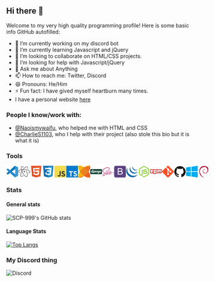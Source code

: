 ## Hi there 👋
Welcome to my very high quality programming profile! Here is some basic info GitHub autofilled:
- 🔭 I’m currently working on my discord bot
- 🌱 I’m currently learning Javascript and jQuery
- 👯 I’m looking to collaborate on HTML/CSS projects.
- 🤔 I’m looking for help with Javascript/jQuery 
- 💬 Ask me about Anything 
- 📫 How to reach me: Twitter, Discord
- 😄 Pronouns: He/Him
- ⚡ Fun fact: I have gived myself heartburn many times.
- I have a personal website [here](https://theblobscp.github.io)
### People I know/work with:
- [@Naoismywaifu](https://github.com/Naoismywaifu), who helped me with HTML and CSS
- [@CharlieS1103](https://github.com/CharlieS1103), who I help with their project (also stole this bio but it is what it is)

### Tools
<div style="display: flex;">
<img src="https://raw.githubusercontent.com/devicons/devicon/master/icons/vscode/vscode-original.svg" width="32" length="32" alt="Visual Studio Code" />
<img src="https://raw.githubusercontent.com/devicons/devicon/master/icons/atom/atom-original.svg" width="32" length="32" alt="Atom" />
<img src="https://raw.githubusercontent.com/devicons/devicon/master/icons/html5/html5-original.svg" width="32" length="32" alt="HTML5" />
<img src="https://raw.githubusercontent.com/devicons/devicon/master/icons/css3/css3-original.svg" width="32" length="32" alt="CSS3" />
<img src="https://raw.githubusercontent.com/devicons/devicon/master/icons/javascript/javascript-original.svg" width="32" length="32" alt="JavaScript" />
<img src="https://raw.githubusercontent.com/devicons/devicon/master/icons/typescript/typescript-original.svg" width="32" length="32" alt="TypeScript" />
<img src="https://raw.githubusercontent.com/devicons/devicon/master/icons/haxe/haxe-original.svg" width="32" length="32" alt="Haxe" />
<img src="https://raw.githubusercontent.com/devicons/devicon/master/icons/django/django-original.svg" width="32" length="32" alt="Django" />
<img src="https://raw.githubusercontent.com/devicons/devicon/master/icons/sass/sass-original.svg" width="32" length="32" alt="Sass" />
<img src="https://raw.githubusercontent.com/devicons/devicon/master/icons/bootstrap/bootstrap-plain.svg" width="32" length="32" alt="Bootstrap" />
<img src="https://raw.githubusercontent.com/devicons/devicon/master/icons/jquery/jquery-original.svg" width="32" length="32" alt="jQuery" />
<img src="https://raw.githubusercontent.com/devicons/devicon/master/icons/nodejs/nodejs-original.svg" width="32" length="32" alt="Node.js" />
<img src="https://raw.githubusercontent.com/devicons/devicon/master/icons/npm/npm-original-wordmark.svg" width="32" length="32" alt="npm" />
<img src="https://raw.githubusercontent.com/devicons/devicon/master/icons/git/git-original.svg" width="32" length="32" alt= "Git" />
<img src="https://raw.githubusercontent.com/devicons/devicon/master/icons/github/github-original.svg" width="32" length="32" alt="GitHub" />
<img src="https://raw.githubusercontent.com/devicons/devicon/master/icons/windows8/windows8-original.svg" width="32" length="32" alt="Windows 10" />
<img src="https://raw.githubusercontent.com/devicons/devicon/master/icons/debian/debian-original.svg" width="32" length="32" alt="Debian" />
</div>

### Stats
#### General stats
![SCP-999's GitHub stats](https://github-readme-stats.vercel.app/api?username=theblobscp&count_private=true&show_icons=true&theme=radical)

#### Language Stats
[![Top Langs](https://github-readme-stats.vercel.app/api/top-langs/?username=theblobscp&count_private=true&show_icons=true&theme=radical)](https://github.com/anuraghazra/github-readme-stats)
 
### My Discord thing
![Discord](https://discord.c99.nl/widget/theme-1/718291524130963550.png)
